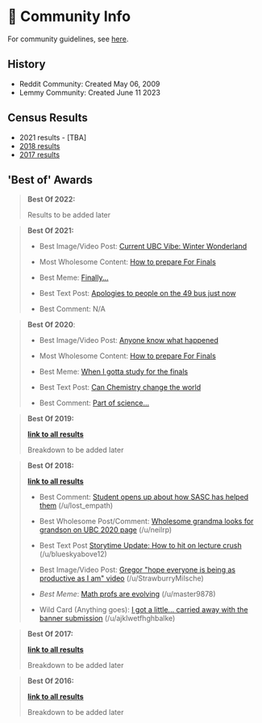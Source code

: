 # 🙌 Community Info

For community guidelines, see [here](./guidelines.md).

## History
- Reddit Community: Created May 06, 2009
- Lemmy Community: Created June 11 2023

## Census Results
- 2021 results - [TBA]
- [2018 results](./census/2018.md)
- [2017 results](./census/2017.md)

## 'Best of' Awards
> **Best Of 2022:**
>
> Results to be added later

> **Best Of 2021:**
> 
> - Best Image/Video Post: [Current UBC Vibe: Winter Wonderland](https://www.reddit.com/r/UBC/comments/ljhqrk/current_ubc_vibe_winter_wonderland/)
> 
> - Most Wholesome Content: [How to prepare For Finals](https://www.reddit.com/r/UBC/comments/qxm3z4/how_to_prepare_for_finals/)
> 
> - Best Meme: [Finally...](https://www.reddit.com/r/UBC/comments/ri0hpr/finally/)
> 
> - Best Text Post: [Apologies to people on the 49 bus just now](https://www.reddit.com/r/UBC/comments/qayqad/apologies_to_people_on_the_49_bus_just_now/)
> 
> - Best Comment: N/A

> **Best Of 2020**:
> 
> - Best Image/Video Post: [Anyone know what happened](https://www.reddit.com/r/UBC/comments/jz9spm/anyone_know_what_happened/)
> 
> - Most Wholesome Content: [How to prepare For Finals](https://www.reddit.com/r/UBC/comments/qxm3z4/how_to_prepare_for_finals/)
> 
> - Best Meme: [When I gotta study for the finals](https://www.reddit.com/r/UBC/comments/k08xpc/when_i_gotta_study_for_the_finals/)
> 
> - Best Text Post: [Can Chemistry change the world](https://www.reddit.com/r/UBC/comments/k6y009/can_chemistry_change_the_world/)
> 
> - Best Comment: [Part of science...](https://www.reddit.com/r/UBC/comments/kk7jux/what_happens_if_you_click_the_button/gh0wjh0/?context=3)

> **Best Of 2019:**
> 
> **[link to all results](https://www.reddit.com/r/UBC/comments/epcq9b/best_of_rubc_2019_results/)**
>
> Breakdown to be added later

> **Best Of 2018:**
> 
> **[link to all results](https://www.reddit.com/r/UBC/comments/afrv3h/rubc_best_of_2018_award_winners/)**
> 
> - Best Comment: [Student opens up about how SASC has helped them](https://old.reddit.com/r/UBC/comments/8t4g9z/the_ams_is_shutting_down_the_sexual_assault/e14vy3i/) (/u/lost_empath) 
> 
> - Best Wholesome Post/Comment: [Wholesome grandma looks for grandson on UBC 2020 page](https://www.reddit.com/r/UBC/comments/8c9wru/wholesome_grandma_looks_for_grandson_on_ubc_2020/) (/u/neilrp)
>
> - Best Text Post [Storytime Update: How to hit on lecture crush](https://old.reddit.com/r/UBC/comments/9j9m1i/storytime_update_how_to_hit_on_lecture_crush/) (/u/blueskyabove12)
> 
> - Best Image/Video Post: [Gregor "hope everyone is being as productive as I am" video](https://www.reddit.com/r/UBC/comments/9u7oy0/hope_everyones_being_as_productive_as_i_am/) (/u/StrawburryMilsche)
> 
> - *Best Meme*: [Math profs are evolving](https://www.reddit.com/r/UBC/comments/8awbc8/math_profs_are_evolving/) (/u/master9878)
> 
> - Wild Card (Anything goes): [I got a little... carried away with the banner submission](https://www.reddit.com/r/UBC/comments/9h38s4/i_got_a_little_carried_away_with_the_banner/) (/u/ajklwetfhghbalke)

> **Best Of 2017:**
>
> **[link to all results](https://www.reddit.com/r/UBC/comments/7h0fws/the_2017_rubc_awards_sponsored_by_rbestof2017/)**
>
> Breakdown to be added later

> **Best Of 2016:**
>
> **[link to all results](https://www.reddit.com/r/UBC/comments/5k0l1b/the_2016_rubc_awards_sponsored_by_rbestof2016/)**
>
> Breakdown to be added later